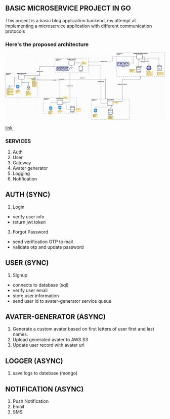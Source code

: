 ## BASIC MICROSERVICE PROJECT IN GO

This project is a basic blog application backend, my attempt at implementing a microservice application with different communication protocols

### Here's the proposed architecture 
![microservice-architecture image](microservice-architecture.png)

[link](https://drive.google.com/file/d/1xaSWEzuC7NARDynK8X6u38MIRKt9ptMt/view?usp=sharing)


### SERVICES
1. Auth
2. User
3. Gateway
4. Avater generator
6. Logging
7. Notification


## AUTH (SYNC)
1. Login
  - verify user info
  - return jwt token
3. Forgot Password
  - send verification OTP to mail
  - validate otp and update password

## USER (SYNC)
1. Signup
  - connects to database (sql)
  - verify user email
  - store user information
  - send user id to avater-generator service queue
  
## AVATER-GENERATOR (ASYNC)
1. Generate a custom avater based on first letters of user first and last names.
2. Upload generated avater to AWS S3
3. Update user record with avater url

## LOGGER (ASYNC)
1. save logs to datebase (mongo)

## NOTIFICATION (ASYNC)
1. Push Notification
2. Email
3. SMS
